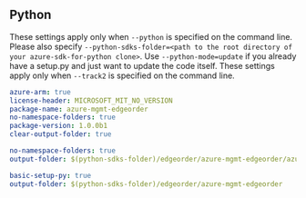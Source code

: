 ## Python

These settings apply only when `--python` is specified on the command line.
Please also specify `--python-sdks-folder=<path to the root directory of your azure-sdk-for-python clone>`.
Use `--python-mode=update` if you already have a setup.py and just want to update the code itself.
These settings apply only when `--track2` is specified on the command line.

``` yaml $(track2)
azure-arm: true
license-header: MICROSOFT_MIT_NO_VERSION
package-name: azure-mgmt-edgeorder
no-namespace-folders: true
package-version: 1.0.0b1
clear-output-folder: true
```

```yaml $(python) && $(python-mode) == 'update' && $(track2)
no-namespace-folders: true
output-folder: $(python-sdks-folder)/edgeorder/azure-mgmt-edgeorder/azure/mgmt/edgeorder
```

```yaml $(python) && $(python-mode) == 'create' && $(track2)
basic-setup-py: true
output-folder: $(python-sdks-folder)/edgeorder/azure-mgmt-edgeorder